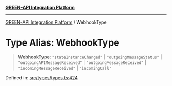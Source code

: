 [**GREEN-API Integration Platform**](../README.md)

***

[GREEN-API Integration Platform](../globals.md) / WebhookType

# Type Alias: WebhookType

> **WebhookType**: `"stateInstanceChanged"` \| `"outgoingMessageStatus"` \| `"outgoingAPIMessageReceived"` \| `"outgoingMessageReceived"` \| `"incomingMessageReceived"` \| `"incomingCall"`

Defined in: [src/types/types.ts:424](https://github.com/green-api/greenapi-integration/blob/1e2009040b9fbee0c78f6935b3e8b1d1b6550313/src/types/types.ts#L424)
